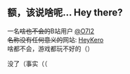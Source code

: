 ## 额，该说啥呢... Hey there?
一名~~啥也不会的~~B站用户 [@O7I2](https://space.bilibili.com/393815403)   
~~名称没有任何意义的~~网站: [HeyKero](https://heykero.top)  
啥都不会，游戏都玩不好的（）  

没了（事实（（
